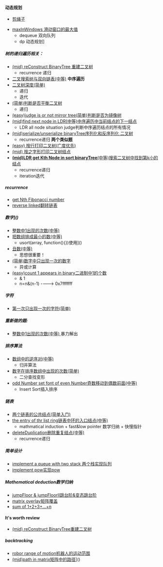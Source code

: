 ####  动态规划
- [剪绳子][1]

[1]:(https://github.com/wuye251/algorithm/blob/master/%E5%8A%9B%E6%89%A3%2B%E5%89%91%E6%8C%87offer%E7%AE%97%E6%B3%95(2%E9%A2%98byDay)/%E5%89%91%E6%8C%87offer/(%E4%B8%AD%E7%AD%89)%E5%89%AA%E7%BB%B3%E5%AD%90(%E8%B4%AA%E5%A9%AA%26%E5%8A%A8%E6%80%81%E8%A7%84%E5%88%92).php)
- [maxInWindows                   滑动窗口的最大值]()
	- dequeue 					 双向队列
	- dp 						 动态规划]


##### 树的递归遍历相关：
- [(mid) reConstruct BinaryTree     重建二叉树]()
	- recurrence					递归
- [二叉搜索树与双向链表(中等)]()
  __中序遍历__
- [二叉树深度(简单)]()
	- 递归
	- 迭代
- [(简单)判断是否平衡二叉树]()
	- 递归
- [(easy)judge is or not mirror tree(简单)判断是否为镜像树]()
- [(mid)find next node in LDR(中等)中序遍历中当前结点的下一结点]()
	- LDR all node situation judge判断中序遍历结点的所有情况
- [(mid)serialize/unserialize binaryTree序列化和反序列化 二叉树]()
	- recurrence递归 
**两个类似题**
- [(easy) 按行打印二叉树(广度优先)]()
- [(mid) 按之字形打印二叉树结点]()
- [__(mid)LDR get Kth Node in sort binaryTree__(中等)搜索二叉树中找到第k小的结点]()
	- recurrence递归
	- iteration迭代

##### recurrence
- [get Nth Fibonacci number ]()
- [reverse linked翻转链表]()

##### 数字]()
- [整数中1出现的次数(中等)]()
- [把数组排成最小的数(中等)]()
	- usort(array, function(){})使用]()
- [丑数(中等)]()
	- 思想很重要！
- [(简单)数字中只出现一次的数字]()
	- 异或计算
- [(easy)count 1 appears in binary二进制中1的个数]()
	- & 1                            
	- n=n&(n-1)  ----> 0x7fffffff 

##### 字符
- [第一次只出现一次的字符(简单)]()

##### 重新做的题:
- [整数中1出现的次数(中等) ]()
    暴力解出

##### 排序算法
- [数组中的逆序对(中等)]()
	- 归并算法
- [数字在排序数组中出现的次数(简单)]()
	- 二分查找变形
- [odd Number set font of even Number奇数移动到偶数前面(中等)]()
	- Insert Sort插入排序

##### 链表
- [两个链表的公共结点(简单入门)]()
- [the entry of thr list ring链表中环的入口结点(中等)]()
	- mathmatical induction + fast&low pointer  数学归纳 + 快慢指针
- [deleteDuplication删除重复结点(中等)]()
	- recurrence递归

##### 简单设计
- [implement a queue with two stack 两个栈实现队列]()
- [implement pow实现pow]()

##### Mathematical deduction数学归纳
- [jumpFloor & jumpFloorII跳台阶&变态跳台阶]()
- [matrix overlay矩阵覆盖]()
- [sum of 1+2+3+...+n]()

#### It's worth review
- [(mid) reConstruct BinaryTree重建二叉树]()

##### backtracking							
- [robor range of motion机器人的运动范围]()
- [(mid)path in matrix矩阵中的路径]()]()